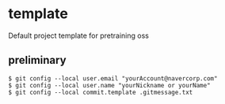 # template
Default project template for pretraining oss

## preliminary
```
$ git config --local user.email "yourAccount@navercorp.com"
$ git config --local user.name "yourNickname or yourName"
$ git config --local commit.template .gitmessage.txt
```